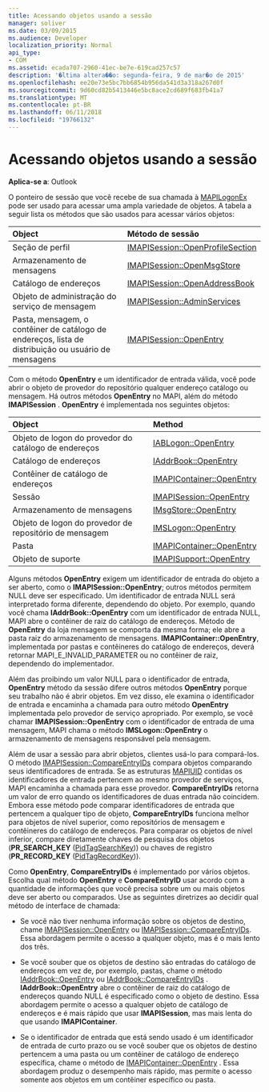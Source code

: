 ```yaml
---
title: Acessando objetos usando a sessão
manager: soliver
ms.date: 03/09/2015
ms.audience: Developer
localization_priority: Normal
api_type:
- COM
ms.assetid: ecada707-2960-41ec-be7e-619cad257c57
description: '�ltima altera��o: segunda-feira, 9 de mar�o de 2015'
ms.openlocfilehash: ee20e73e5bc7bb6854b956da541d3a318a267d0f
ms.sourcegitcommit: 9d60cd82b5413446e5bc8ace2cd689f683fb41a7
ms.translationtype: MT
ms.contentlocale: pt-BR
ms.lasthandoff: 06/11/2018
ms.locfileid: "19766132"
---
```

# <a name="accessing-objects-by-using-the-session"></a>Acessando objetos usando a sessão

  
  
**Aplica-se a**: Outlook 
  
O ponteiro de sessão que você recebe de sua chamada à [MAPILogonEx](mapilogonex.md) pode ser usado para acessar uma ampla variedade de objetos. A tabela a seguir lista os métodos que são usados para acessar vários objetos: 
  
|**Object**|**Método de sessão**|
|:-----|:-----|
|Seção de perfil  <br/> |[IMAPISession::OpenProfileSection](imapisession-openprofilesection.md) <br/> |
|Armazenamento de mensagens  <br/> |[IMAPISession::OpenMsgStore](imapisession-openmsgstore.md) <br/> |
|Catálogo de endereços  <br/> |[IMAPISession::OpenAddressBook](imapisession-openaddressbook.md) <br/> |
|Objeto de administração do serviço de mensagem  <br/> |[IMAPISession::AdminServices](imapisession-adminservices.md) <br/> |
|Pasta, mensagem, o contêiner de catálogo de endereços, lista de distribuição ou usuário de mensagens  <br/> |[IMAPISession::OpenEntry](imapisession-openentry.md) <br/> |
   
Com o método **OpenEntry** e um identificador de entrada válida, você pode abrir o objeto de provedor do repositório qualquer endereço catálogo ou mensagem. Há outros métodos **OpenEntry** no MAPI, além do método **IMAPISession** . **OpenEntry** é implementada nos seguintes objetos: 
  
|**Object**|**Method**|
|:-----|:-----|
|Objeto de logon do provedor do catálogo de endereços  <br/> |[IABLogon::OpenEntry](iablogon-openentry.md) <br/> |
|Catálogo de endereços  <br/> |[IAddrBook::OpenEntry](iaddrbook-openentry.md) <br/> |
|Contêiner de catálogo de endereços  <br/> |[IMAPIContainer::OpenEntry](imapicontainer-openentry.md) <br/> |
|Sessão  <br/> |[IMAPISession::OpenEntry](imapisession-openentry.md) <br/> |
|Armazenamento de mensagens  <br/> |[IMsgStore::OpenEntry](imsgstore-openentry.md) <br/> |
|Objeto de logon do provedor de repositório de mensagem  <br/> |[IMSLogon::OpenEntry](imslogon-openentry.md) <br/> |
|Pasta  <br/> |[IMAPIContainer::OpenEntry](imapicontainer-openentry.md) <br/> |
|Objeto de suporte  <br/> |[IMAPISupport::OpenEntry](imapisupport-openentry.md) <br/> |
   
Alguns métodos **OpenEntry** exigem um identificador de entrada do objeto a ser aberto, como o **IMAPISession::OpenEntry**; outros métodos permitem NULL deve ser especificado. Um identificador de entrada NULL será interpretado forma diferente, dependendo do objeto. Por exemplo, quando você chama **IAddrBook::OpenEntry** com um identificador de entrada NULL, MAPI abre o contêiner de raiz do catálogo de endereços. Método de **OpenEntry** da loja mensagem se comporta da mesma forma; ele abre a pasta raiz do armazenamento de mensagens. **IMAPIContainer::OpenEntry**, implementada por pastas e contêineres do catálogo de endereços, deverá retornar MAPI_E_INVALID_PARAMETER ou no contêiner de raiz, dependendo do implementador. 
  
Além das proibindo um valor NULL para o identificador de entrada, **OpenEntry** método da sessão difere outros métodos **OpenEntry** porque seu trabalho não é abrir objetos. Em vez disso, ele examina o identificador de entrada e encaminha a chamada para outro método **OpenEntry** implementada pelo provedor de serviço apropriado. Por exemplo, se você chamar **IMAPISession::OpenEntry** com o identificador de entrada de uma mensagem, MAPI chama o método **IMSLogon::OpenEntry** o armazenamento de mensagens responsável pela mensagem. 
  
Além de usar a sessão para abrir objetos, clientes usá-lo para compará-los. O método [IMAPISession::CompareEntryIDs](imapisession-compareentryids.md) compara objetos comparando seus identificadores de entrada. Se as estruturas [MAPIUID](mapiuid.md) contidas os identificadores de entrada pertencem ao mesmo provedor de serviços, MAPI encaminha a chamada para esse provedor. **CompareEntryIDs** retorna um valor de erro quando os identificadores de duas entrada não coincidem. Embora esse método pode comparar identificadores de entrada que pertencem a qualquer tipo de objeto, **CompareEntryIDs** funciona melhor para objetos de nível superior, como repositórios de mensagem e contêineres do catálogo de endereços. Para comparar os objetos de nível inferior, compare diretamente chaves de pesquisa dos objetos (**PR_SEARCH_KEY** ([PidTagSearchKey](pidtagsearchkey-canonical-property.md))) ou chaves de registro (**PR_RECORD_KEY** ([PidTagRecordKey](pidtagrecordkey-canonical-property.md))). 
  
Como **OpenEntry**, **CompareEntryIDs** é implementado por vários objetos. Escolha qual método **OpenEntry** e **CompareEntryID** usar acordo com a quantidade de informações que você precisa sobre um ou mais objetos deve ser aberto ou comparados. Use as seguintes diretrizes ao decidir qual método de interface de chamada: 
  
- Se você não tiver nenhuma informação sobre os objetos de destino, chame [IMAPISession::OpenEntry](imapisession-openentry.md) ou [IMAPISession::CompareEntryIDs](imapisession-compareentryids.md). Essa abordagem permite o acesso a qualquer objeto, mas é o mais lento dos três.
    
- Se você souber que os objetos de destino são entradas do catálogo de endereços em vez de, por exemplo, pastas, chame o método [IAddrBook::OpenEntry](iaddrbook-openentry.md) ou [IAddrBook::CompareEntryIDs](iaddrbook-compareentryids.md) . **IAddrBook::OpenEntry** abre o contêiner de raiz do catálogo de endereços quando NULL é especificado como o objeto de destino. Essa abordagem permite o acesso a qualquer objeto de catálogo de endereços e é mais rápido que usar **IMAPISession**, mas mais lenta do que usando **IMAPIContainer**.
    
- Se o identificador de entrada que está sendo usado é um identificador de entrada de curto prazo ou se você souber que os objetos de destino pertencem a uma pasta ou um contêiner de catálogo de endereço específica, chame o método de [IMAPIContainer::OpenEntry](imapicontainer-openentry.md) . Essa abordagem produz o desempenho mais rápido, mas permite o acesso somente aos objetos em um contêiner específico ou pasta. 
    

